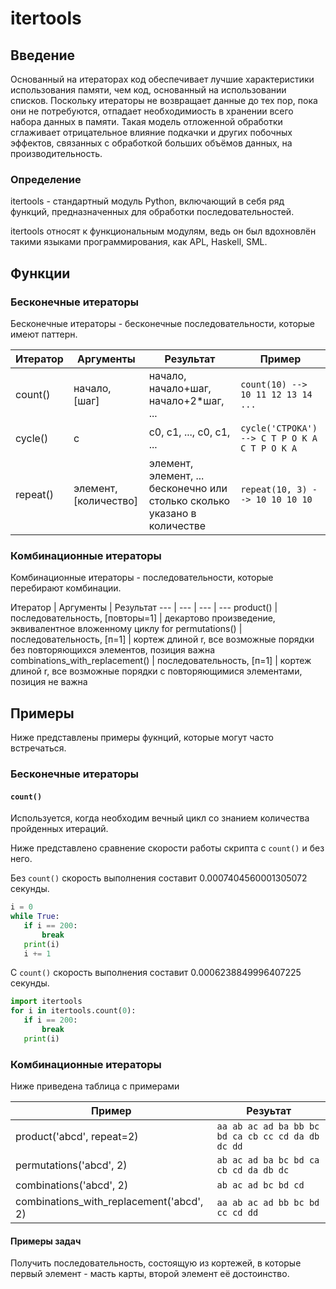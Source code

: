 # itertools


## Введение

Основанный на итераторах код обеспечивает лучшие характеристики использования
памяти, чем код, основанный на использовании списков. Поскольку итераторы
не возвращает данные до тех пор, пока они не потребуются, отпадает
необходимиость в хранении всего набора данных в памяти. Такая модель отложенной
обработки сглаживает отрицательное влияние подкачки и других побочных эффектов,
связанных с обработкой больших объёмов данных, на производительность.

### Определение

itertools - стандартный модуль Python, включающий в себя ряд функций,
предназначенных для обработки последовательностей.

itertools относят к функциональным модулям, ведь он был вдохновлён такими
языками программирования, как APL, Haskell, SML.


## Функции

### Бесконечные итераторы

Бесконечные итераторы - бесконечные последовательности, которые имеют паттерн.

Итератор | Аргументы | Результат | Пример
--- | --- | --- | ---
count() | начало, [шаг] | начало, начало+шаг, начало+2\*шаг, ... | `count(10) --> 10 11 12 13 14 ...`
cycle() |  с | с0, с1, ..., с0, с1, ... | `cycle('СТРОКА') --> С Т Р О К А С Т Р О К А`
repeat() | элемент, [количество] | элемент, элемент, ... бесконечно или столько сколько указано в количестве | `repeat(10, 3) --> 10 10 10 10` |

### Комбинационные итераторы

Комбинационные итераторы - последовательности, которые перебирают комбинации.

Итератор | Аргументы | Результат
--- | --- | --- | ---
product() | последовательность, [повторы=1] | декартово произведение, эквивалентное вложенному циклу for
permutations() |  последовательность, [п=1] | кортеж длиной r, все возможные порядки без повторяющихся элементов, позиция важна
combinations_with_replacement() | последовательность, [п=1] | кортеж длиной r, все возможные порядки c повторяющимися элементами, позиция не важна
## Примеры

Ниже представлены примеры фукнций, которые могут часто встречаться.

### Бесконечные итераторы

#### `count()`

Используется, когда необходим вечный цикл со знанием количествa пройденных
итераций.

Ниже представлено сравнение скорости работы скрипта с `count()` и без него.

Без `count()` скорость выполнения составит 0.0007404560001305072 секунды.

 ```python
i = 0
while True:
    if i == 200:
        break
    print(i)
    i += 1
 ```

 С `count()` скорость выполнения составит 0.0006238849996407225 секунды.

 ```python
import itertools
for i in itertools.count(0):
    if i == 200:
        break
    print(i)
 ```


### Комбинационные итераторы

Ниже приведена таблица с примерами

Пример | Резуьтат
--- | ---
product('abcd', repeat=2) | `aa ab ac ad ba bb bc bd ca cb cc cd da db dc dd`
permutations('abcd', 2) | `ab ac ad ba bc bd ca cb cd da db dc`
combinations('abcd', 2) | `ab ac ad bc bd cd`
combinations_with_replacement('abcd', 2) | `aa ab ac ad bb bc bd cc cd dd`

#### Примеры задач

Получить последовательность, состоящую из кортежей, в которые первый элемент -
масть карты, второй элемент её достоинство.

